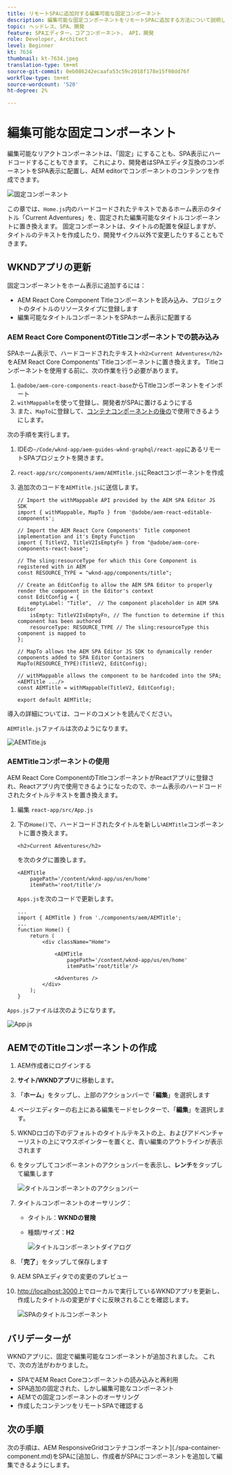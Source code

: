 ```yaml
---
title: リモートSPAに追加対する編集可能な固定コンポーネント
description: 編集可能な固定コンポーネントをリモートSPAに追加する方法について説明します。
topic: ヘッドレス、SPA、開発
feature: SPAエディター，コアコンポーネント， API，開発
role: Developer, Architect
level: Beginner
kt: 7634
thumbnail: kt-7634.jpeg
translation-type: tm+mt
source-git-commit: 0eb086242ecaafa53c59c2018f178e15f98dd76f
workflow-type: tm+mt
source-wordcount: '520'
ht-degree: 2%

---
```



# 編集可能な固定コンポーネント

編集可能なリアクトコンポーネントは、「固定」にすることも、SPA表示にハードコードすることもできます。 これにより、開発者はSPAエディタ互換のコンポーネントをSPA表示に配置し、AEM editorでコンポーネントのコンテンツを作成できます。

![固定コンポーネント](./assets/spa-fixed-component/intro.png)

この章では、`Home.js`内のハードコードされたテキストであるホーム表示のタイトル「Current Adventures」を、固定された編集可能なタイトルコンポーネントに置き換えます。 固定コンポーネントは、タイトルの配置を保証しますが、タイトルのテキストを作成したり、開発サイクル以外で変更したりすることもできます。

## WKNDアプリの更新

固定コンポーネントをホーム表示に追加するには：

+ AEM React Core Component Titleコンポーネントを読み込み、プロジェクトのタイトルのリソースタイプに登録します
+ 編集可能なタイトルコンポーネントをSPAホーム表示に配置する

### AEM React Core ComponentのTitleコンポーネントでの読み込み

SPAホーム表示で、ハードコードされたテキスト`<h2>Current Adventures</h2>`をAEM React Core Components&#39; Titleコンポーネントに置き換えます。 Titleコンポーネントを使用する前に、次の作業を行う必要があります。

1. `@adobe/aem-core-components-react-base`からTitleコンポーネントをインポート
1. `withMappable`を使って登録し、開発者がSPAに置けるようにする
1. また、`MapTo`に登録して、[コンテナコンポーネントの後の](./spa-container-component.md)で使用できるようにします。

次の手順を実行します。

1. IDEの`~/Code/wknd-app/aem-guides-wknd-graphql/react-app`にあるリモートSPAプロジェクトを開きます。
1. `react-app/src/components/aem/AEMTitle.js`にReactコンポーネントを作成
1. 追加次のコードを`AEMTitle.js`に送信します。

   ```
   // Import the withMappable API provided by the AEM SPA Editor JS SDK
   import { withMappable, MapTo } from '@adobe/aem-react-editable-components';
   
   // Import the AEM React Core Components' Title component implementation and it's Empty Function 
   import { TitleV2, TitleV2IsEmptyFn } from "@adobe/aem-core-components-react-base";
   
   // The sling:resourceType for which this Core Component is registered with in AEM
   const RESOURCE_TYPE = "wknd-app/components/title";
   
   // Create an EditConfig to allow the AEM SPA Editor to properly render the component in the Editor's context
   const EditConfig = {    
       emptyLabel: "Title",  // The component placeholder in AEM SPA Editor
       isEmpty: TitleV2IsEmptyFn, // The function to determine if this component has been authored
       resourceType: RESOURCE_TYPE // The sling:resourceType this component is mapped to
   };
   
   // MapTo allows the AEM SPA Editor JS SDK to dynamically render components added to SPA Editor Containers
   MapTo(RESOURCE_TYPE)(TitleV2, EditConfig);
   
   // withMappable allows the component to be hardcoded into the SPA; <AEMTitle .../>
   const AEMTitle = withMappable(TitleV2, EditConfig);
   
   export default AEMTitle;
   ```

導入の詳細については、コードのコメントを読んでください。

`AEMTitle.js`ファイルは次のようになります。

![AEMTitle.js](./assets/spa-fixed-component/aem-title-js.png)

### AEMTitleコンポーネントの使用

AEM React Core ComponentのTitleコンポーネントがReactアプリに登録され、Reactアプリ内で使用できるようになったので、ホーム表示のハードコードされたタイトルテキストを置き換えます。

1. 編集 `react-app/src/App.js`
1. 下の`Home()`で、ハードコードされたタイトルを新しい`AEMTitle`コンポーネントに置き換えます。

   ```
   <h2>Current Adventures</h2>
   ```

   を次のタグに置換します。

   ```
   <AEMTitle
       pagePath='/content/wknd-app/us/en/home' 
       itemPath='root/title'/>
   ```

   `Apps.js`を次のコードで更新します。

   ```
   ...
   import { AEMTitle } from './components/aem/AEMTitle';
   ...
   function Home() {
       return (
           <div className="Home">
   
               <AEMTitle
                   pagePath='/content/wknd-app/us/en/home' 
                   itemPath='root/title'/>
   
               <Adventures />
           </div>
       );
   }
   ```

`Apps.js`ファイルは次のようになります。

![App.js](./assets/spa-fixed-component/app-js.png)

## AEMでのTitleコンポーネントの作成

1. AEM作成者にログインする
1. __サイト/WKNDアプリ__&#x200B;に移動します。
1. 「__ホーム__」をタップし、上部のアクションバーで「__編集__」を選択します
1. ページエディターの右上にある編集モードセレクターで、「__編集__」を選択します。
1. WKNDロゴの下のデフォルトのタイトルテキストの上、およびアドベンチャーリストの上にマウスポインターを置くと、青い編集のアウトラインが表示されます
1. をタップしてコンポーネントのアクションバーを表示し、__レンチ__&#x200B;をタップして編集します

   ![タイトルコンポーネントのアクションバー](./assets/spa-fixed-component/title-action-bar.png)

1. タイトルコンポーネントのオーサリング：
   + タイトル：__WKNDの冒険__
   + 種類/サイズ：__H2__

      ![タイトルコンポーネントダイアログ](./assets/spa-fixed-component/title-dialog.png)

1. 「__完了__」をタップして保存します
1. AEM SPAエディタでの変更のプレビュー
1. [http://localhost:3000](http://localhost:3000)上でローカルで実行しているWKNDアプリを更新し、作成したタイトルの変更がすぐに反映されることを確認します。

   ![SPAのタイトルコンポーネント](./assets/spa-fixed-component/title-final.png)

## バリデーターが

WKNDアプリに、固定で編集可能なコンポーネントが追加されました。 これで、次の方法がわかりました。

+ SPAでAEM React Coreコンポーネントの読み込みと再利用
+ SPA追加の固定された、しかし編集可能なコンポーネント
+ AEMでの固定コンポーネントのオーサリング
+ 作成したコンテンツをリモートSPAで確認する

## 次の手順

次の手順は、AEM ResponsiveGridコンテナコンポーネント](./spa-container-component.md)をSPAに[追加し、作成者がSPAにコンポーネントを追加して編集できるようにします。
